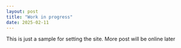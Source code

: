 ```yaml
---
layout: post
title: "Work in progress"
date: 2025-02-11
---
```


This is just a sample for setting the site. More post will be online later

